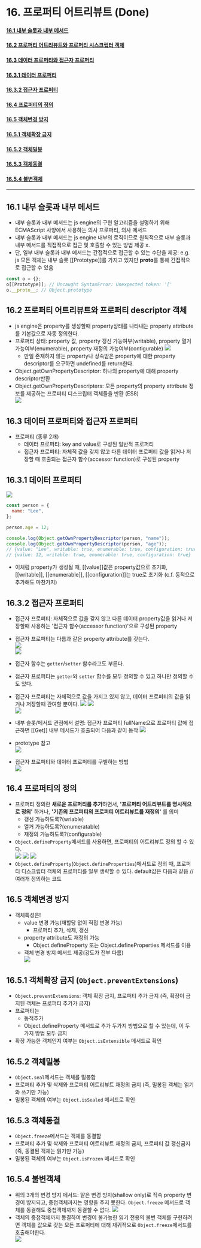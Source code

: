 # 16. 프로퍼티 어트리뷰트 (Done)

#### [16.1 내부 슬롯과 내부 메서드](#161-내부-슬롯과-내부-메서드-1)

#### [16.2 프로퍼티 어트리뷰트와 프로퍼티 시스크립터 객체](#162-프로퍼티-어트리뷰트와-프로퍼티-시스크립터-객체-1)

#### [16.3 데이터 프로퍼티와 접근자 프로퍼티](#163-데이터-프로퍼티와-접근자-프로퍼티-1)

#### [16.3.1 데이터 프로퍼티](#1631-데이터-프로퍼티-1)

#### [16.3.2 접근자 프로퍼티](#1632-접근자-프로퍼티-1)

#### [16.4 프로퍼티의 정의](#164-프로퍼티의-정의-1)

#### [16.5 객체변경 방지](#165-객체변경-방지-1)

#### [16.5.1 객체확장 금지](#1651-객체확장-금지-1)

#### [16.5.2 객체밀봉](#1652-객체밀봉-1)

#### [16.5.3 객체동결](#1653-객체동결-1)

#### [16.5.4 불변객체](#1654-불변객체-1)

<hr>

## 16.1 내부 슬롯과 내부 메서드

- 내부 슬롯과 내부 메서드는 js engine의 구현 알고리즘을 설명하기 위해 ECMAScript 사양에서 사용하는 의사 프로퍼티, 의사 메서드
- 내부 슬롯과 내부 메서드는 js engine 내부의 로직이므로 원칙적으로 내부 슬롯과 내부 메서드를 직접적으로 접근 및 호출할 수 있는 방법 제공 x.
- 단, 일부 내부 슬롯과 내부 메서드는 간접적으로 접근할 수 있는 수단을 제공: e.g. js 모든 객체는 내부 슬롯 [[Prototype]]를 가지고 있지만 **proto**를 통해 간접적으로 접근할 수 있음

```js
const o = {};
o[[Prototype]]; // Uncaught SyntaxError: Unexpected token: '['
o.__proto__; // Object.prototype
```

## 16.2 프로퍼티 어트리뷰트와 프로퍼티 descriptor 객체

- js engine은 property를 생성할때 property상태를 나타내는 property attribute를 기본값으로 자동 정의한다.
- 프로퍼티 상태: property 값, property 갱신 가능여부(writable), property 열거 가능여부(enumerable), property 재정의 가능여부(contigurable)
  ![](img/2021-02-25-16-12-26.png)
  - 만일 존재하지 않는 property나 상속받은 property에 대한 property descriptor를 요구하면 undefined를 return한다.
- Object.getOwnPropertyDescriptor: 하나의 property에 대해 property descriptor반환
- Object.getOwnPropertyDescripters: 모든 property의 property attribute 정보를 제공하는 프로퍼티 디스크립터 객체들을 반환 (ES8)  
  ![](img/2021-02-25-16-16-08.png)

## 16.3 데이터 프로퍼티와 접근자 프로퍼티

- 프로퍼티 (종류 2개)
  - 데이터 프로퍼티: key and value로 구성된 일반적 프로퍼티
  - 접근자 프로퍼티: 자체적 값을 갖지 않고 다른 데이터 프로퍼티 값을 읽거나 저장할 때 호출되는 접근자 함수(accessor function)로 구성된 property

## 16.3.1 데이터 프로퍼티

![](img/2021-02-25-16-30-03.png)

```js
const person = {
  name: "Lee",
};

person.age = 12;

console.log(Object.getOwnPropertyDescriptor(person, "name"));
console.log(Object.getOwnPropertyDescriptor(person, "age"));
// {value: "Lee", writable: true, enumerable: true, configuration: true}
// {value: 12, writable: true, enumerable: true, configuration: true}
```

- 이처럼 property가 생성될 때, [[value]]값은 property값으로 초기화, [[writable]], [[enumerable]], [[configuration]]는 true로 초기화 (c.f. 동적으로 추가해도 마찬가지)

## 16.3.2 접근자 프로퍼티

- 접근자 프로퍼티: 자체적으로 값을 갖지 않고 다른 데이터 property값을 읽거나 저장할때 사용하는 '접근자 함수(accessor function)'으로 구성된 property
- 접근자 프로퍼티는 다름과 같은 property attribute를 갖는다.  
  ![](img/2021-02-25-16-37-35.png)  
  ![](img/2021-02-25-16-37-49.png)
- 접근자 함수는 `getter`/`setter` 함수라고도 부른다.
- 접근자 프로퍼티는 `getter`와 `setter` 함수를 모두 정의할 수 있고 하나만 정의할 수도 있다.
- 접근자 프로퍼티는 자체적으로 값을 가지고 있지 않고, 데이터 프로퍼티의 값을 읽거나 저장할때 관여할 뿐이다.
  ![](img/2021-02-25-16-43-14.png)
  ![](img/2021-02-25-16-44-16.png)  
  ![](img/2021-02-26-21-13-23.png)

- 내부 슬롯/메서드 관점에서 설명: 접근자 프로퍼티 fullName으로 프로퍼티 값에 접근하면 [[Get]] 내부 메서드가 호출되어 다음과 같이 동작
  ![](img/2021-02-25-16-51-34.png)

- prototype 참고  
  ![](img/2021-02-25-16-59-20.png)

- 접근자 프로퍼티와 데이터 프로퍼티를 구별하는 방법  
  ![](img/2021-02-25-17-02-14.png)

## 16.4 프로퍼티의 정의

- 프로퍼티 정의란 **새로운 프로퍼티를 추가**하면서, **'프로퍼티 어트리뷰트를 명시적으로 정의'** 하거나, **'기존의 프로퍼티의 프로퍼티 어트리뷰트를 재정의'** 를 의미
  - 갱신 가능하도록?(wriable)
  - 열거 가능하도록?(enumeratable)
  - 재정의 가능하도록?(configurable)
- `Object.defineProperty`메서드를 사용하면, 프로퍼티의 어트리뷰트 정의 할 수 있다.  
  ![](img/2021-02-25-17-28-13.png)
  ![](img/2021-02-25-17-33-52.png)
  ![](img/2021-02-25-17-35-23.png)
- `Object.defineProperty`(`Object.defineProperties`)메서드로 정의 때, 프로퍼티 디스크립터 객체의 프로퍼티를 일부 생략할 수 있다. default값은 다음과 같음
  <!-- ![](img/2021-02-25-17-26-04.png)   -->
  // 여러개 정의하는 코드
  <!-- ![](img/2021-02-25-17-36-14.png) -->

## 16.5 객체변경 방지

- 객체특성은!
  - value 변경 가능(재할당 없이 직접 변경 가능)
    - 프로퍼티 추가, 삭제, 갱신
  - property attribute도 재정의 가능
    - Object.defineProperty 또는 Object.defineProperties 메서드를 이용
  - 객체 변경 방지 메서드 제공(강도가 전부 다름)  
    ![](img/2021-02-25-17-42-46.png)

## 16.5.1 객체확장 금지 (`Object.preventExtensions`)

- `Object.preventExtensions`: 객체 확장 금지, 프로퍼티 추가 금지 (즉, 확장이 금지된 객체는 프로퍼티 추가가 금지)
- 프로퍼티는
  - 동적추가
  - Object.defineProperty 메서드로 추가
    두가지 방법으로 할 수 있는데, 이 두가지 방법 모두 금지
- 확장 가능한 객체인지 여부는 `Object.isExtensible` 메서드로 확인

## 16.5.2 객체밀봉

- `Object.seal`메서드는 객체를 밀봉함
- 프로퍼티 추가 및 삭제와 프로퍼티 어트리뷰트 재정의 금지 (즉, 밀봉된 객체는 읽기와 쓰기만 가능)
- 밀봉된 객체의 여부는 `Object.isSealed` 메서드로 확인

## 16.5.3 객체동결

- `Object.freeze`메서드는 객체를 동결함
- 프로퍼티 추가 및 삭제와 프로퍼티 어트리뷰트 재정의 금지, 프로퍼티 값 갱신금지 (즉, 동결된 객체는 읽기만 가능)
- 밀봉된 객체의 여부는 `Object.isFrozen` 메서드로 확인

## 16.5.4 불변객체

- 위의 3개의 변경 방지 메서드: 얕은 변경 방지(shallow only)로 직속 property 변경이 방지되고, 중첩객체까지는 영향을 주지 못한다. `Object.freeze` 메서드로 객체를 동결해도 중첩객체까지 동결할 수 없다.
  ![](img/2021-02-25-18-00-51.png)
- 객체의 중첩객체까지 동결하여 변경이 불가능한 읽기 전용의 불변 객체를 구현하려면 객체를 값으로 갖는 모든 프로퍼티에 대해 재귀적으로 `Object.freeze`메서드를 호출해야한다.  
  ![](img/2021-02-25-18-02-26.png)
